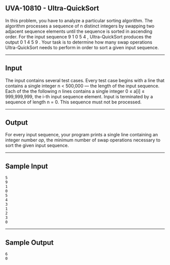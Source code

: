 ## UVA-10810 - Ultra-QuickSort

In this problem, you have to analyze a particular sorting algorithm. The algorithm processes a sequence of n distinct integers by swapping two adjacent sequence elements until the sequence is sorted in ascending order. For the input sequence 9 1 0 5 4 ,
Ultra-QuickSort produces the output 0 1 4 5 9 .
Your task is to determine how many swap operations Ultra-QuickSort needs to perform in order to sort a given input sequence.

---
## Input

The input contains several test cases. Every test case begins with a line that contains a single integer n < 500,000 — the length of the input sequence. Each of the the following n lines contains a single integer 0 ≤ a[i] ≤ 999,999,999, the i-th input sequence element. Input is terminated by a sequence of length n = 0. This sequence must not be processed.

---
## Output

For every input sequence, your program prints a single line containing an integer number *op*, the minimum number of swap operations necessary to sort the given input sequence.

---
## Sample Input

```
5
9
1
0
5
4
3
1
2
3
0
```

---
## Sample Output

```
6
0
```